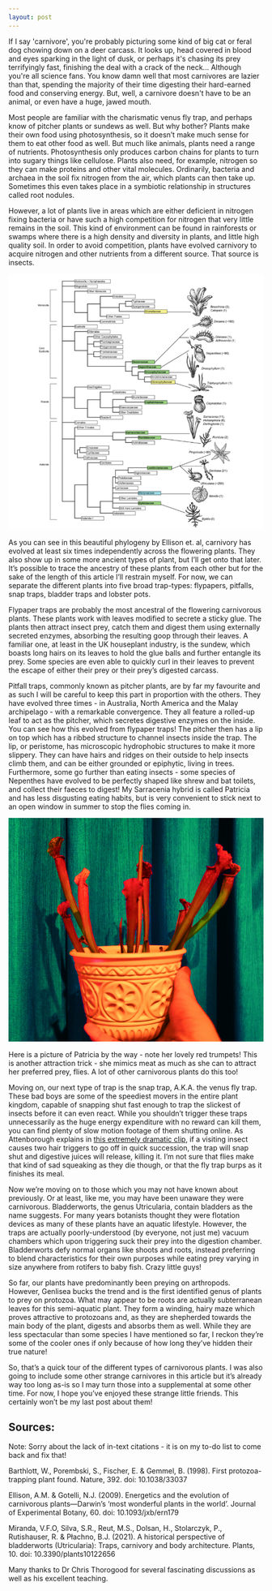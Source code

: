 ```yaml
---
layout: post
---
```


If I say 'carnivore', you're probably picturing some kind of big cat or feral dog chowing down on a deer carcass. It looks up, head covered in blood and eyes sparking in the light of dusk, or perhaps it's chasing its prey terrifyingly fast, finishing the deal with a crack of the neck... Although you're all science fans. You know damn well that most carnivores are lazier than that, spending the majority of their time digesting their hard-earned food and conserving energy. But, well, a carnivore doesn't have to be an animal, or even have a huge, jawed mouth.

Most people are familiar with the charismatic venus fly trap, and perhaps know of pitcher plants or sundews as well. But why bother? Plants make their own food using photosynthesis, so it doesn’t make much sense for them to eat other food as well. But much like animals, plants need a range of nutrients. Photosynthesis only produces carbon chains for plants to turn into sugary things like cellulose. Plants also need, for example, nitrogen so they can make proteins and other vital molecules. Ordinarily, bacteria and archaea in the soil fix nitrogen from the air, which plants can then take up. Sometimes this even takes place in a symbiotic relationship in structures called root nodules.

However, a lot of plants live in areas which are either deficient in nitrogen fixing bacteria or have such a high competition for nitrogen that very little remains in the soil. This kind of environment can be found in rainforests or swamps where there is a high density and diversity in plants, and little high quality soil. In order to avoid competition, plants have evolved carnivory to acquire nitrogen and other nutrients from a different source. That source is insects.

![Phylogeny showing all families containing carnivorous plants.](/assets/images/bacteriorage/carnivory-phylogeny.bmp)

As you can see in this beautiful phylogeny by Ellison et. al, carnivory has evolved at least six times independently across the flowering plants. They also show up in some more ancient types of plant, but I’ll get onto that later. It’s possible to trace the ancestry of these plants from each other but for the sake of the length of this article I’ll restrain myself. For now, we can separate the different plants into five broad trap-types: flypapers, pitfalls, snap traps, bladder traps and lobster pots.

Flypaper traps are probably the most ancestral of the flowering carnivorous plants. These plants work with leaves modified to secrete a sticky glue. The plants then attract insect prey, catch them and digest them using externally secreted enzymes, absorbing the resulting goop through their leaves. A familiar one, at least in the UK houseplant industry, is the sundew, which boasts long hairs on its leaves to hold the glue balls and further entangle its prey. Some species are even able to quickly curl in their leaves to prevent the escape of either their prey or their prey’s digested carcass.

Pitfall traps, commonly known as pitcher plants, are by far my favourite and as such I will be careful to keep this part in proportion with the others. They have evolved three times - in Australia, North America and the Malay archipelago - with a remarkable convergence. They all feature a rolled-up leaf to act as the pitcher, which secretes digestive enzymes on the inside. You can see how this evolved from flypaper traps! The pitcher then has a lip on top which has a ribbed structure to channel insects inside the trap. The lip, or peristome, has microscopic hydrophobic structures to make it more slippery. They can have hairs and ridges on their outside to help insects climb them, and can be either grounded or epiphytic, living in trees. Furthermore, some go further than eating insects - some species of Nepenthes have evolved to be perfectly shaped like shrew and bat toilets, and collect their faeces to digest! My Sarracenia hybrid is called Patricia and has less disgusting eating habits, but is very convenient to stick next to an open window in summer to stop the flies coming in.

![A highly saturated picture of a Sarracenia hybrid in an ornate pot.](/assets/images/bacteriorage/patricia.png)

Here is a picture of Patricia by the way - note her lovely red trumpets! This is another attraction trick - she mimics meat as much as she can to attract her preferred prey, flies. A lot of other carnivorous plants do this too!

Moving on, our next type of trap is the snap trap, A.K.A. the venus fly trap. These bad boys are some of the speediest movers in the entire plant kingdom, capable of snapping shut fast enough to trap the slickest of insects before it can even react. While you shouldn’t trigger these traps unnecessarily as the huge energy expenditure with no reward can kill them, you can find plenty of slow motion footage of them shutting online. As Attenborough explains in [this extremely dramatic clip](https://www.youtube.com/watch?v=O7eQKSf0LmY), if a visiting insect causes two hair triggers to go off in quick succession, the trap will snap shut and digestive juices will release, killing it. I’m not sure that flies make that kind of sad squeaking as they die though, or that the fly trap burps as it finishes its meal.

Now we’re moving on to those which you may not have known about previously. Or at least, like me, you may have been unaware they were carnivorous. Bladderworts, the genus Utricularia, contain bladders as the name suggests. For many years botanists thought they were flotation devices as many of these plants have an aquatic lifestyle. However, the traps are actually poorly-understood (by everyone, not just me) vacuum chambers which upon triggering suck their prey into the digestion chamber. Bladderworts defy normal organs like shoots and roots, instead preferring to blend characteristics for their own purposes while eating prey varying in size anywhere from rotifers to baby fish. Crazy little guys!

So far, our plants have predominantly been preying on arthropods. However, Genlisea bucks the trend and is the first identified genus of plants to prey on protozoa. What may appear to be roots are actually subterranean leaves for this semi-aquatic plant. They form a winding, hairy maze which proves attractive to protozoans and, as they are shepherded towards the main body of the plant, digests and absorbs them as well. While they are less spectacular than some species I have mentioned so far, I reckon they’re some of the cooler ones if only because of how long they’ve hidden their true nature!

So, that’s a quick tour of the different types of carnivorous plants. I was also going to include some other strange carnivores in this article but it’s already way too long as-is so I may turn those into a supplemental at some other time. For now, I hope you’ve enjoyed these strange little friends. This certainly won’t be my last post about them!

## Sources:

Note: Sorry about the lack of in-text citations - it is on my to-do list to come back and fix that!

Barthlott, W., Porembski, S., Fischer, E. & Gemmel, B. (1998). First protozoa-trapping plant found. Nature, 392. doi: 10.1038/33037

Ellison, A.M. & Gotelli, N.J. (2009). Energetics and the evolution of carnivorous plants—Darwin’s ‘most wonderful plants in the world’. Journal of Experimental Botany, 60. doi: 10.1093/jxb/ern179

Miranda, V.F.O, Silva, S.R., Reut, M.S., Dolsan, H., Stolarczyk, P., Rutishauser, R. & Płachno, B.J. (2021). A historical perspective of bladderworts (Utricularia): Traps, carnivory and body architecture. Plants, 10. doi: 10.3390/plants10122656

Many thanks to Dr Chris Thorogood for several fascinating discussions as well as his excellent teaching.